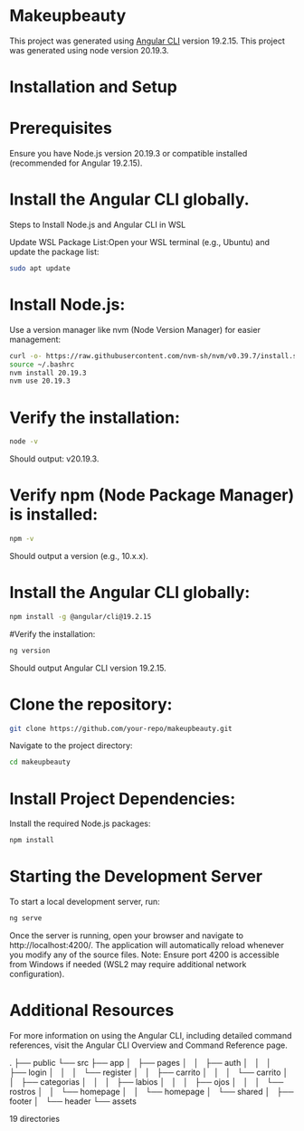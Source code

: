 # Makeupbeauty

This project was generated using [Angular CLI](https://github.com/angular/angular-cli) version 19.2.15.
This project was generated using node version 20.19.3.

# Installation and Setup

# Prerequisites

Ensure you have Node.js version 20.19.3 or compatible installed (recommended for Angular 19.2.15).


# Install the Angular CLI globally.

Steps to Install Node.js and Angular CLI in WSL



Update WSL Package List:Open your WSL terminal (e.g., Ubuntu) and update the package list:
```bash
sudo apt update
```
# Install Node.js:


Use a version manager like nvm (Node Version Manager) for easier management:
```bash
curl -o- https://raw.githubusercontent.com/nvm-sh/nvm/v0.39.7/install.sh | bash
source ~/.bashrc
nvm install 20.19.3
nvm use 20.19.3
```


# Verify the installation:
```bash
node -v
```

Should output: v20.19.3.


# Verify npm (Node Package Manager) is installed:
```bash
npm -v
```

Should output a version (e.g., 10.x.x).


# Install the Angular CLI globally:
```bash
npm install -g @angular/cli@19.2.15
```


#Verify the installation:
```bash
ng version
```

Should output Angular CLI version 19.2.15.


# Clone the repository:
```bash
git clone https://github.com/your-repo/makeupbeauty.git
```

Navigate to the project directory:
```bash
cd makeupbeauty
```

 # Install Project Dependencies:

Install the required Node.js packages:
```bash
npm install
```
# Starting the Development Server

To start a local development server, run:
```bash
ng serve
```

Once the server is running, open your browser and navigate to http://localhost:4200/. The application will automatically reload whenever you modify any of the source files. Note: Ensure port 4200 is accessible from Windows if needed (WSL2 may require additional network configuration).

# Additional Resources

For more information on using the Angular CLI, including detailed command references, visit the Angular CLI Overview and Command Reference page.

.
├── public
└── src
    ├── app
    │   ├── pages
    │   │   ├── auth
    │   │   │   ├── login
    │   │   │   └── register
    │   │   ├── carrito
    │   │   │   └── carrito
    │   │   ├── categorias
    │   │   │   ├── labios
    │   │   │   ├── ojos
    │   │   │   └── rostros
    │   │   └── homepage
    │   │       └── homepage
    │   └── shared
    │       ├── footer
    │       └── header
    └── assets

19 directories
